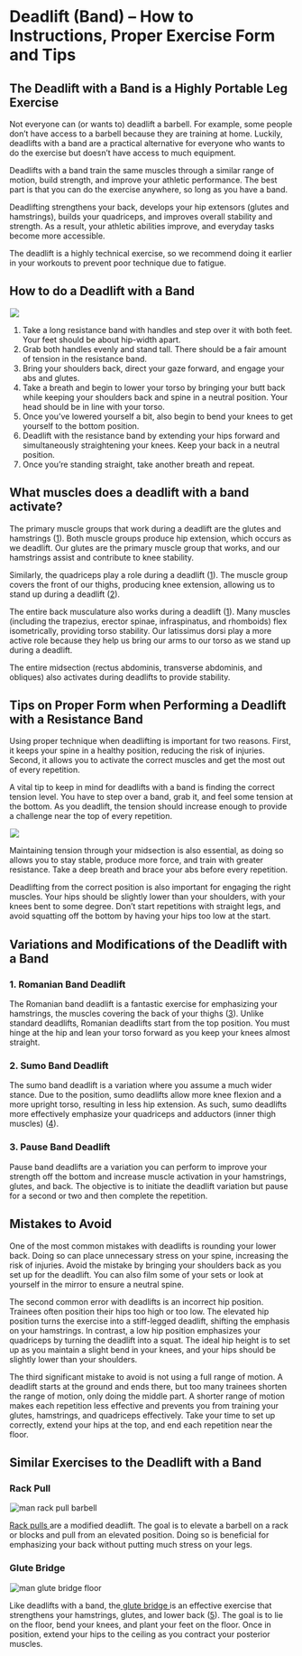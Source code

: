 # Deadlift (Band) – How to Instructions, Proper Exercise Form and Tips

## The Deadlift with a Band is a Highly Portable Leg Exercise

Not everyone can (or wants to) deadlift a barbell. For example, some people don’t have access to a barbell because they are training at home. Luckily, deadlifts with a band are a practical alternative for everyone who wants to do the exercise but doesn’t have access to much equipment. 

Deadlifts with a band train the same muscles through a similar range of motion, build strength, and improve your athletic performance. The best part is that you can do the exercise anywhere, so long as you have a band.

Deadlifting strengthens your back, develops your hip extensors (glutes and hamstrings), builds your quadriceps, and improves overall stability and strength. As a result, your athletic abilities improve, and everyday tasks become more accessible.

The deadlift is a highly technical exercise, so we recommend doing it earlier in your workouts to prevent poor technique due to fatigue.

## How to do a Deadlift with a Band 

![](data:image/gif;base64,R0lGODlhAQABAAAAACH5BAEKAAEALAAAAAABAAEAAAICTAEAOw==)![](https://pump-app.s3.eu-west-2.amazonaws.com/exercise-assets/08951101-Band-deadlift_Hips_small.jpg)

  1. Take a long resistance band with handles and step over it with both feet. Your feet should be about hip-width apart.
  2. Grab both handles evenly and stand tall. There should be a fair amount of tension in the resistance band.
  3. Bring your shoulders back, direct your gaze forward, and engage your abs and glutes.
  4. Take a breath and begin to lower your torso by bringing your butt back while keeping your shoulders back and spine in a neutral position. Your head should be in line with your torso.
  5. Once you’ve lowered yourself a bit, also begin to bend your knees to get yourself to the bottom position.
  6. Deadlift with the resistance band by extending your hips forward and simultaneously straightening your knees. Keep your back in a neutral position.
  7. Once you’re standing straight, take another breath and repeat.

## What muscles does ​​a deadlift with a band activate?

The primary muscle groups that work during a deadlift are the glutes and hamstrings ([1](https://www.ncbi.nlm.nih.gov/pmc/articles/PMC7046193/)). Both muscle groups produce hip extension, which occurs as we deadlift. Our glutes are the primary muscle group that works, and our hamstrings assist and contribute to knee stability.

Similarly, the quadriceps play a role during a deadlift ([1](https://www.ncbi.nlm.nih.gov/pmc/articles/PMC7046193/)). The muscle group covers the front of our thighs, producing knee extension, allowing us to stand up during a deadlift ([2](https://www.physio-pedia.com/Quadriceps_Muscle)). 

The entire back musculature also works during a deadlift ([1](https://www.ncbi.nlm.nih.gov/pmc/articles/PMC7046193/)). Many muscles (including the trapezius, erector spinae, infraspinatus, and rhomboids) flex isometrically, providing torso stability. Our latissimus dorsi play a more active role because they help us bring our arms to our torso as we stand up during a deadlift.

The entire midsection (rectus abdominis, transverse abdominis, and obliques) also activates during deadlifts to provide stability. 

## Tips on Proper Form when Performing a Deadlift with a Resistance Band

Using proper technique when deadlifting is important for two reasons. First, it keeps your spine in a healthy position, reducing the risk of injuries. Second, it allows you to activate the correct muscles and get the most out of every repetition. 

A vital tip to keep in mind for deadlifts with a band is finding the correct tension level. You have to step over a band, grab it, and feel some tension at the bottom. As you deadlift, the tension should increase enough to provide a challenge near the top of every repetition.

![](data:image/gif;base64,R0lGODlhAQABAAAAACH5BAEKAAEALAAAAAABAAEAAAICTAEAOw==)![](https://www.hevyapp.com/wp-content/uploads/DSC04774-1024x707.jpg)

Maintaining tension through your midsection is also essential, as doing so allows you to stay stable, produce more force, and train with greater resistance. Take a deep breath and brace your abs before every repetition.

Deadlifting from the correct position is also important for engaging the right muscles. Your hips should be slightly lower than your shoulders, with your knees bent to some degree. Don’t start repetitions with straight legs, and avoid squatting off the bottom by having your hips too low at the start.

## Variations and Modifications of the Deadlift with a Band

### 1\. Romanian Band Deadlift

The Romanian band deadlift is a fantastic exercise for emphasizing your hamstrings, the muscles covering the back of your thighs ([3](https://pubmed.ncbi.nlm.nih.gov/24149748/)). Unlike standard deadlifts, Romanian deadlifts start from the top position. You must hinge at the hip and lean your torso forward as you keep your knees almost straight.

### 2\. Sumo Band Deadlift

The sumo band deadlift is a variation where you assume a much wider stance. Due to the position, sumo deadlifts allow more knee flexion and a more upright torso, resulting in less hip extension. As such, sumo deadlifts more effectively emphasize your quadriceps and adductors (inner thigh muscles) ([4](https://pubmed.ncbi.nlm.nih.gov/11932579/)).

### 3\. Pause Band Deadlift

Pause band deadlifts are a variation you can perform to improve your strength off the bottom and increase muscle activation in your hamstrings, glutes, and back. The objective is to initiate the deadlift variation but pause for a second or two and then complete the repetition.

## Mistakes to Avoid

One of the most common mistakes with deadlifts is rounding your lower back. Doing so can place unnecessary stress on your spine, increasing the risk of injuries. Avoid the mistake by bringing your shoulders back as you set up for the deadlift. You can also film some of your sets or look at yourself in the mirror to ensure a neutral spine.

The second common error with deadlifts is an incorrect hip position. Trainees often position their hips too high or too low. The elevated hip position turns the exercise into a stiff-legged deadlift, shifting the emphasis on your hamstrings. In contrast, a low hip position emphasizes your quadriceps by turning the deadlift into a squat. The ideal hip height is to set up as you maintain a slight bend in your knees, and your hips should be slightly lower than your shoulders. 

The third significant mistake to avoid is not using a full range of motion. A deadlift starts at the ground and ends there, but too many trainees shorten the range of motion, only doing the middle part. A shorter range of motion makes each repetition less effective and prevents you from training your glutes, hamstrings, and quadriceps effectively. Take your time to set up correctly, extend your hips at the top, and end each repetition near the floor.

## Similar Exercises to the Deadlift with a Band

### Rack Pull

![man rack pull barbell](data:image/gif;base64,R0lGODlhAQABAAAAACH5BAEKAAEALAAAAAABAAEAAAICTAEAOw==)![man rack pull barbell](https://www.hevyapp.com/wp-content/uploads/DSC04167-1024x683.jpg)

[Rack pulls ](https://www.hevyapp.com/exercises/how-to-rack-pull/)are a modified deadlift. The goal is to elevate a barbell on a rack or blocks and pull from an elevated position. Doing so is beneficial for emphasizing your back without putting much stress on your legs. 

### Glute Bridge

![man glute bridge floor](data:image/gif;base64,R0lGODlhAQABAAAAACH5BAEKAAEALAAAAAABAAEAAAICTAEAOw==)![man glute bridge floor](https://www.hevyapp.com/wp-content/uploads/DSC03948-1-1024x683.jpg)

Like deadlifts with a band, the[ glute bridge ](https://www.hevyapp.com/exercises/how-to-glute-bridge/)is an effective exercise that strengthens your hamstrings, glutes, and lower back ([5](https://www.ncbi.nlm.nih.gov/pmc/articles/PMC5534144/)). The goal is to lie on the floor, bend your knees, and plant your feet on the floor. Once in position, extend your hips to the ceiling as you contract your posterior muscles.